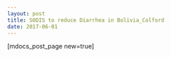 ```yaml
---
layout: post
title: SODIS to reduce Diarrhea in Bolivia_Colford
date: 2017-06-01
---
```


[mdocs_post_page new=true]